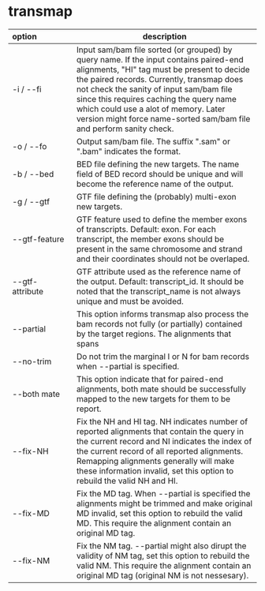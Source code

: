 transmap
====
 | option&nbsp;&nbsp;&nbsp;&nbsp;&nbsp;&nbsp;&nbsp;&nbsp;&nbsp;&nbsp;&nbsp;&nbsp;&nbsp;&nbsp;&nbsp; | description
 ---- | ---- 
 -i / --fi | Input sam/bam file sorted (or grouped) by query name. If the input contains paired-end alignments, "HI" tag must be present to decide the paired records. Currently, transmap does not check the sanity of input sam/bam file since this requires caching the query name which could use a alot of memory. Later version might force name-sorted sam/bam file and perform sanity check.
-o / --fo | Output sam/bam file. The suffix ".sam" or ".bam" indicates the format.
-b / --bed | BED file defining the new targets. The name field of BED record should be unique and will become the reference name of the output.
-g / --gtf | GTF file defining the (probably) multi-exon new targets.
--gtf-feature | GTF feature used to define the member exons of transcripts. Default: exon. For each transcript, the member exons should be present in the same chromosome and strand and their coordinates should not be overlaped.
--gtf-attribute | GTF attribute used as the reference name of the output. Default: transcript_id. It should be noted that the transcript_name is not always unique and must be avoided.
--partial | This option informs transmap also process the bam records not fully (or partially) contained by the target regions. The alignments that spans 
--no-trim | Do not trim the marginal I or N for bam records when --partial is specified.
--both mate |  This option indicate that for paired-end alignments, both mate should be successfully mapped to the new targets for them to be report.
--fix-NH | Fix the NH and HI tag. NH indicates number of reported alignments that contain the query in the current record and NI indicates the index of the current record of all reported alignments. Remapping alignments generally will make these information invalid, set this option to rebuild the valid NH and HI.
--fix-MD | Fix the MD tag. When --partial is specified the alignments might be trimmed and make original MD invalid, set this option to rebuild the valid MD. This require the alignment contain an original MD tag.
--fix-NM | Fix the NM tag. --partial might also dirupt the validity of NM tag, set this option to rebuild the valid NM. This require the alignment contain an original MD tag (original NM is not nessesary).
